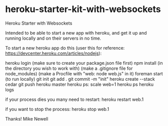 heroku-starter-kit-with-websockets
==================================

Heroku Starter with Websockets

Intended to be able to start a new app with heroku, and get it up and running locally and on their servers in no time.

To start a new heroku app do this (user this for reference: https://devcenter.heroku.com/articles/nodejs):

heroku login
(make sure to create your package.json file first)
npm install (in the directory you wish to work with)
(make a .gitignore file for node_modules)
(make a Procfile with "web: node web.js" in it)
foreman start (to run locally)
git init
git add .
git commit -m "init"
heroku create --stack cedar
git push heroku master
heroku ps: scale web=1
heroku ps
heroku logs

if your process dies you many need to restart:
heroku restart web.1

if you want to stop the process:
heroku stop web.1

Thanks!
Mike Newell

